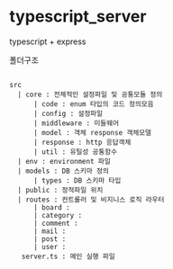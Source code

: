 # typescript_server

typescript + express

폴더구조

<pre>
<code>
src
  | core : 전체적인 설정파일 및 공통모듈 정의
      | code : enum 타입의 코드 정의모음
      | config : 설정파일
      | middleware : 미들웨어
      | model : 객체 response 객체모델 
      | response : http 응답객체 
      | util : 유틸성 공통함수 
  | env : environment 파일
  | models : DB 스키마 정의
      | types : DB 스키마 타입
  | public : 정적파일 위치
  | routes : 컨트롤러 및 비지니스 로직 라우터
      | board :
      | category :
      | comment : 
      | mail : 
      | post : 
      | user : 
   server.ts : 메인 실행 파일
</code>
</pre>
